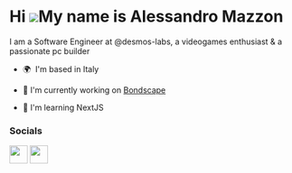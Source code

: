 Hi ![](https://user-images.githubusercontent.com/18350557/176309783-0785949b-9127-417c-8b55-ab5a4333674e.gif)My name is Alessandro Mazzon
=========================================================================================================================================

I am a Software Engineer at @desmos-labs, a videogames enthusiast & a passionate pc builder

* 🌍  I'm based in Italy
* 🚀  I'm currently working on [Bondscape](https://bondscape.desmos.network)

* 🧠  I'm learning NextJS


### Socials

<p align="left"> <a href="https://www.linkedin.com/in/ale-mazzon" target="_blank" rel="noreferrer"><img src="https://raw.githubusercontent.com/danielcranney/readme-generator/main/public/icons/socials/linkedin.svg" width="32" height="32" /></a> <a href="https://www.twitter.com/ale_mazzon" target="_blank" rel="noreferrer"><img src="https://raw.githubusercontent.com/danielcranney/readme-generator/main/public/icons/socials/twitter.svg" width="32" height="32" /></a></p>
